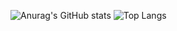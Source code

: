 ![Anurag's GitHub stats](https://github-readme-stats.vercel.app/api?username=jackheroes&show_icons=true&title_color=B5ACEA&text_color=B5ACEA&icon_color=8468EC&bg_color=3D2C8D&border_color=1C0C5B)
![Top Langs](https://github-readme-stats.vercel.app/api/top-langs/?username=jackheroes&layout=compact&title_color=B5ACEA&text_color=B5ACEA&bg_color=3D2C8D&border_color=1C0C5B&height="420px")
